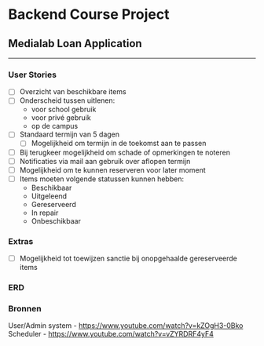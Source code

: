 # Backend Course Project

## Medialab Loan Application

---

### User Stories

-   [ ] Overzicht van beschikbare items
-   [ ] Onderscheid tussen uitlenen:
    -   voor school gebruik
    -   voor privé gebruik
    -   op de campus
-   [ ] Standaard termijn van 5 dagen
    -   [ ] Mogelijkheid om termijn in de toekomst aan te passen
-   [ ] Bij terugkeer mogelijkheid om schade of opmerkingen te noteren
-   [ ] Notificaties via mail aan gebruik over aflopen termijn
-   [ ] Mogelijkheid om te kunnen reserveren voor later moment
-   [ ] Items moeten volgende statussen kunnen hebben:
    -   Beschikbaar
    -   Uitgeleend
    -   Gereserveerd
    -   In repair
    -   Onbeschikbaar

### Extras

-   [ ] Mogelijkheid tot toewijzen sanctie bij onopgehaalde gereserveerde items

### ERD

### Bronnen

User/Admin system - https://www.youtube.com/watch?v=kZOgH3-0Bko
Scheduler - https://www.youtube.com/watch?v=vZYRDRF4yF4
